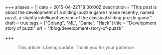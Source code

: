 +++
aliases = []
date = 2015-04-22T18:30:00Z
description = "This post is about the development of a sliding-puzzle game I made recently, named puzzl, a slightly intelligent version of the classical sliding puzzle game."
draft = true
tags = ["Golang", "ML", "Game", "Hack"]
title = "Development story of puzzl"
url = "/blog/development-story-of-puzzl/"

+++
> This article is being update. Thank you for your patience.